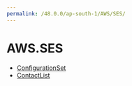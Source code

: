 ```yaml
---
permalink: /48.0.0/ap-south-1/AWS/SES/
---
```


# AWS.SES



* [ConfigurationSet](ConfigurationSet.md)
* [ContactList](ContactList.md)